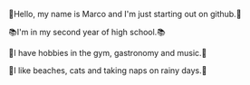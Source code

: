👋Hello, my name is Marco and I'm just starting out on github.👋

📚I'm in my second year of high school.📚

🍕I have hobbies in the gym, gastronomy and music.🍕

🌴I like beaches, cats and taking naps on rainy days.🌴

